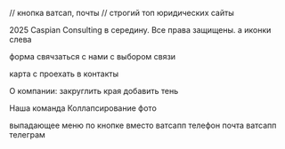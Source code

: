 // кнопка ватсап, почты
// строгий
топ юридических сайты

2025 Caspian Consulting в середину. Все права защищены. а иконки слева

форма свячзаться с нами с выбором
связи

карта с проехать в контакты

О компании:
закруглить края
добавить тень

Наша команда
Коллапсирование фото

выпадающее меню по кнопке вместо ватсапп
телефон
почта
ватсапп
телеграм
